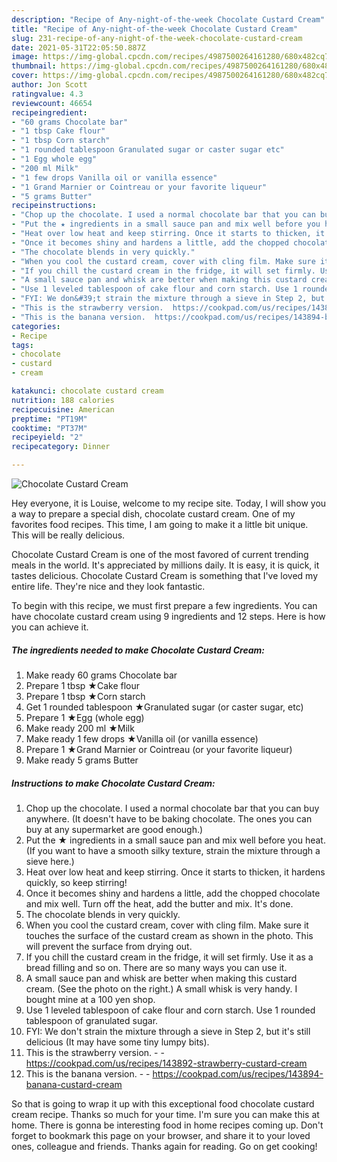 ```yaml
---
description: "Recipe of Any-night-of-the-week Chocolate Custard Cream"
title: "Recipe of Any-night-of-the-week Chocolate Custard Cream"
slug: 231-recipe-of-any-night-of-the-week-chocolate-custard-cream
date: 2021-05-31T22:05:50.887Z
image: https://img-global.cpcdn.com/recipes/4987500264161280/680x482cq70/chocolate-custard-cream-recipe-main-photo.jpg
thumbnail: https://img-global.cpcdn.com/recipes/4987500264161280/680x482cq70/chocolate-custard-cream-recipe-main-photo.jpg
cover: https://img-global.cpcdn.com/recipes/4987500264161280/680x482cq70/chocolate-custard-cream-recipe-main-photo.jpg
author: Jon Scott
ratingvalue: 4.3
reviewcount: 46654
recipeingredient:
- "60 grams Chocolate bar"
- "1 tbsp Cake flour"
- "1 tbsp Corn starch"
- "1 rounded tablespoon Granulated sugar or caster sugar etc"
- "1 Egg whole egg"
- "200 ml Milk"
- "1 few drops Vanilla oil or vanilla essence"
- "1 Grand Marnier or Cointreau or your favorite liqueur"
- "5 grams Butter"
recipeinstructions:
- "Chop up the chocolate. I used a normal chocolate bar that you can buy anywhere. (It doesn&#39;t have to be baking chocolate. The ones you can buy at any supermarket are good enough.)"
- "Put the ★ ingredients in a small sauce pan and mix well before you heat. (If you want to have a smooth silky texture, strain the mixture through a sieve here.)"
- "Heat over low heat and keep stirring. Once it starts to thicken, it hardens quickly, so keep stirring!"
- "Once it becomes shiny and hardens a little, add the chopped chocolate and mix well. Turn off the heat, add the butter and mix. It&#39;s done."
- "The chocolate blends in very quickly."
- "When you cool the custard cream, cover with cling film. Make sure it touches the surface of the custard cream as shown in the photo. This will prevent the surface from drying out."
- "If you chill the custard cream in the fridge, it will set firmly. Use it as a bread filling and so on. There are so many ways you can use it."
- "A small sauce pan and whisk are better when making this custard cream. (See the photo on the right.) A small whisk is very handy. I bought mine at a 100 yen shop."
- "Use 1 leveled tablespoon of cake flour and corn starch. Use 1 rounded tablespoon of granulated sugar."
- "FYI: We don&#39;t strain the mixture through a sieve in Step 2, but it&#39;s still delicious (It may have some tiny lumpy bits)."
- "This is the strawberry version.  https://cookpad.com/us/recipes/143892-strawberry-custard-cream"
- "This is the banana version.  https://cookpad.com/us/recipes/143894-banana-custard-cream"
categories:
- Recipe
tags:
- chocolate
- custard
- cream

katakunci: chocolate custard cream 
nutrition: 188 calories
recipecuisine: American
preptime: "PT19M"
cooktime: "PT37M"
recipeyield: "2"
recipecategory: Dinner

---
```



![Chocolate Custard Cream](https://img-global.cpcdn.com/recipes/4987500264161280/680x482cq70/chocolate-custard-cream-recipe-main-photo.jpg)

Hey everyone, it is Louise, welcome to my recipe site. Today, I will show you a way to prepare a special dish, chocolate custard cream. One of my favorites food recipes. This time, I am going to make it a little bit unique. This will be really delicious.



Chocolate Custard Cream is one of the most favored of current trending meals in the world. It's appreciated by millions daily. It is easy, it is quick, it tastes delicious. Chocolate Custard Cream is something that I've loved my entire life. They're nice and they look fantastic.


To begin with this recipe, we must first prepare a few ingredients. You can have chocolate custard cream using 9 ingredients and 12 steps. Here is how you can achieve it.

<!--inarticleads1-->

##### The ingredients needed to make Chocolate Custard Cream:

1. Make ready 60 grams Chocolate bar
1. Prepare 1 tbsp ★Cake flour
1. Prepare 1 tbsp ★Corn starch
1. Get 1 rounded tablespoon ★Granulated sugar (or caster sugar, etc)
1. Prepare 1 ★Egg (whole egg)
1. Make ready 200 ml ★Milk
1. Make ready 1 few drops ★Vanilla oil (or vanilla essence)
1. Prepare 1 ★Grand Marnier or Cointreau (or your favorite liqueur)
1. Make ready 5 grams Butter




<!--inarticleads2-->

##### Instructions to make Chocolate Custard Cream:

1. Chop up the chocolate. I used a normal chocolate bar that you can buy anywhere. (It doesn&#39;t have to be baking chocolate. The ones you can buy at any supermarket are good enough.)
1. Put the ★ ingredients in a small sauce pan and mix well before you heat. (If you want to have a smooth silky texture, strain the mixture through a sieve here.)
1. Heat over low heat and keep stirring. Once it starts to thicken, it hardens quickly, so keep stirring!
1. Once it becomes shiny and hardens a little, add the chopped chocolate and mix well. Turn off the heat, add the butter and mix. It&#39;s done.
1. The chocolate blends in very quickly.
1. When you cool the custard cream, cover with cling film. Make sure it touches the surface of the custard cream as shown in the photo. This will prevent the surface from drying out.
1. If you chill the custard cream in the fridge, it will set firmly. Use it as a bread filling and so on. There are so many ways you can use it.
1. A small sauce pan and whisk are better when making this custard cream. (See the photo on the right.) A small whisk is very handy. I bought mine at a 100 yen shop.
1. Use 1 leveled tablespoon of cake flour and corn starch. Use 1 rounded tablespoon of granulated sugar.
1. FYI: We don&#39;t strain the mixture through a sieve in Step 2, but it&#39;s still delicious (It may have some tiny lumpy bits).
1. This is the strawberry version. -  - https://cookpad.com/us/recipes/143892-strawberry-custard-cream
1. This is the banana version. -  - https://cookpad.com/us/recipes/143894-banana-custard-cream




So that is going to wrap it up with this exceptional food chocolate custard cream recipe. Thanks so much for your time. I'm sure you can make this at home. There is gonna be interesting food in home recipes coming up. Don't forget to bookmark this page on your browser, and share it to your loved ones, colleague and friends. Thanks again for reading. Go on get cooking!

